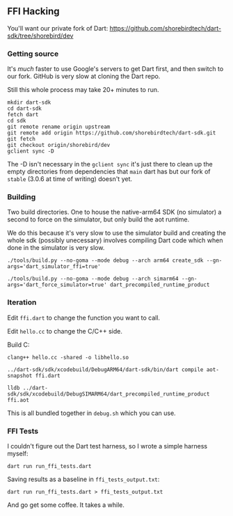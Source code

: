 ## FFI Hacking

You'll want our private fork of Dart:
https://github.com/shorebirdtech/dart-sdk/tree/shorebird/dev


### Getting source

It's *much* faster to use Google's servers to get Dart first, and then
switch to our fork.  GitHub is very slow at cloning the Dart repo.

Still this whole process may take 20+ minutes to run.

```
mkdir dart-sdk
cd dart-sdk
fetch dart
cd sdk
git remote rename origin upstream
git remote add origin https://github.com/shorebirdtech/dart-sdk.git
git fetch
git checkout origin/shorebird/dev
gclient sync -D
```

The -D isn't necessary in the `gclient sync` it's just there to clean up
the empty directories from dependencies that `main` dart has but our
fork of `stable` (3.0.6 at time of writing) doesn't yet.

### Building

Two build directories.  One to house the native-arm64 SDK (no simulator) a
second to force on the simulator, but only build the aot runtime.

We do this because it's very slow to use the simulator build and creating
the whole sdk (possibly unecessary) involves compiling Dart code which
when done in the simulator is very slow.

```
./tools/build.py --no-goma --mode debug --arch arm64 create_sdk --gn-args='dart_simulator_ffi=true'
```

```
./tools/build.py --no-goma --mode debug --arch simarm64 --gn-args='dart_force_simulator=true' dart_precompiled_runtime_product
```

### Iteration

Edit `ffi.dart` to change the function you want to call.

Edit `hello.cc` to change the C/C++ side.

Build C:
```
clang++ hello.cc -shared -o libhello.so
```

```
../dart-sdk/sdk/xcodebuild/DebugARM64/dart-sdk/bin/dart compile aot-snapshot ffi.dart 
```

```
lldb ../dart-sdk/sdk/xcodebuild/DebugSIMARM64/dart_precompiled_runtime_product ffi.aot
```

This is all bundled together in `debug.sh` which you can use.

### FFI Tests

I couldn't figure out the Dart test harness, so I wrote a simple harness myself:

```
dart run run_ffi_tests.dart
```

 Saving results as a baseline in `ffi_tests_output.txt`:

```
dart run run_ffi_tests.dart > ffi_tests_output.txt
```

And go get some coffee.  It takes a while.
